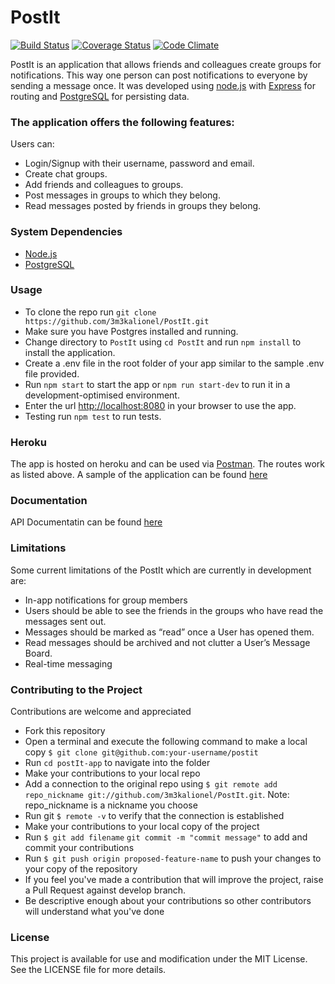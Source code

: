 # PostIt

[![Build Status](https://travis-ci.org/3m3kalionel/PostIt.svg?branch=fixes/feedback)](https://travis-ci.org/3m3kalionel/PostIt)
[![Coverage Status](https://coveralls.io/repos/github/3m3kalionel/PostIt/badge.svg?branch=fixes/feedback)](https://coveralls.io/github/3m3kalionel/PostIt?branch=fixes%2Ffeedback)
[![Code Climate](https://api.codeclimate.com/v1/badges/0f45b0957adb9ee69f96/maintainability)](https://codeclimate.com/github/3m3kalionel/PostIt/maintainability)


PostIt is an application that allows friends and colleagues create groups for notifications. This way one person can post notifications to everyone by sending a message once. It was developed using [node.js](https://nodejs.org/en/) with [Express](https://expressjs.com/) for routing and [PostgreSQL](https://www.postgresql.org/) for persisting data.

### The application offers the following features:

Users can:

* Login/Signup with their username, password and email.
* Create chat groups.
* Add friends and colleagues to groups.
* Post messages in groups to which they belong.
* Read messages posted by friends in groups they belong.

### System Dependencies
* [Node.js](https://nodejs.org/en/)
* [PostgreSQL](https://www.postgresql.org/)

### Usage
* To clone the repo run `git clone https://github.com/3m3kalionel/PostIt.git`
* Make sure you have Postgres installed and running.
* Change directory to `PostIt` using `cd PostIt` and run `npm install` to install the application.
* Create a .env file in the root folder of your app similar to the sample .env file provided.
* Run `npm start` to start the app or `npm run start-dev` to run it in a development-optimised environment.
* Enter the url [http://localhost:8080](http://localhost:8080) in your browser to use the app.
* Testing
run `npm test` to run tests.

### Heroku
The app is hosted on heroku and can be used via [Postman](https://www.getpostman.com/). The routes work as listed above. A sample of the application can be found [here](https://postit3m3ka.herokuapp.com/)

### Documentation
API Documentatin can be found [here](https://3m3kalionel.github.io/slate)

### Limitations
Some current limitations of the PostIt which are currently in development are:
* In-app notifications for group members
* Users should be able to see the friends in the groups who have read the messages sent out.
* Messages should be marked as “read” once a User has opened them.
* Read messages should be archived and not clutter a User’s Message Board.
* Real-time messaging


### Contributing to the Project

Contributions are welcome and appreciated
* Fork this repository
* Open a terminal and execute the following command to make a local copy `$ git clone git@github.com:your-username/postit`
* Run `cd postIt-app` to navigate into the folder
* Make your contributions to your local repo
* Add a connection to the original repo using `$ git remote add repo_nickname git://github.com/3m3kalionel/PostIt.git`. Note: repo_nickname is a nickname you choose
* Run git `$ remote -v` to verify that the connection is established
* Make your contributions to your local copy of the project
* Run `$ git add filename` `git commit -m "commit message"` to add and commit your contributions 
* Run `$ git push origin proposed-feature-name` to push your changes to your copy of the repository
* If you feel you've made a contribution that will improve the project, raise a Pull Request against develop branch.
* Be descriptive enough about your contributions so other contributors will understand what you've done

### License
This project is available for use and modification under the MIT License. See the LICENSE file for more details.

